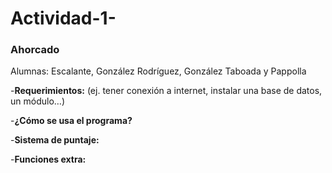 # Actividad-1-
### Ahorcado
Alumnas: Escalante, González Rodríguez, González Taboada y Pappolla

-**Requerimientos:** (ej. tener conexión a internet, instalar  una base de datos, un módulo…)  

-**¿Cómo se usa el programa?**  

-**Sistema de puntaje:**  

-**Funciones extra:**
